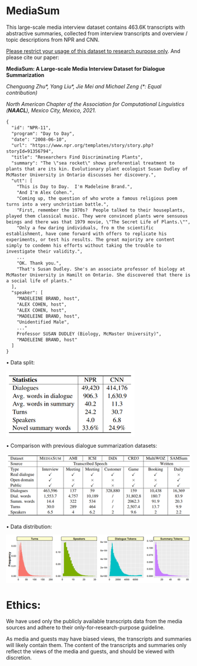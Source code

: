 # MediaSum
This large-scale media interview dataset contains 463.6K transcripts with abstractive summaries, collected from interview transcripts and overview / topic descriptions from NPR and CNN.

<ins>Please restrict your usage of this dataset to research purpose only</ins>. And please cite our paper:

**MediaSum: A Large-scale Media Interview Dataset for Dialogue Summarization**

_Chenguang Zhu*, Yang Liu*, Jie Mei and Michael Zeng (*: Equal contribution)_

_North American Chapter of the Association for Computational Linguistics (**NAACL**), Mexico City, Mexico, 2021._


```
{
  "id": "NPR-11",
  "program": "Day to Day",
  "date": "2008-06-10",
  "url": "https://www.npr.org/templates/story/story.php?storyId=91356794",
  "title": "Researchers Find Discriminating Plants",
  "summary": "The \"sea rocket\" shows preferential treatment to plants that are its kin. Evolutionary plant ecologist Susan Dudley of McMaster University in Ontario discusses her discovery.",
  "utt": [
    "This is Day to Day.  I'm Madeleine Brand.",
    "And I'm Alex Cohen.",
    "Coming up, the question of who wrote a famous religious poem turns into a very unchristian battle.",
    "First, remember the 1970s?  People talked to their houseplants, played them classical music. They were convinced plants were sensuous beings and there was that 1979 movie, \"The Secret Life of Plants.\"",
    "Only a few daring individuals, fro m the scientific establishment, have come forward with offers to replicate his experiments, or test his results. The great majority are content simply to condemn his efforts without taking the trouble to investigate their validity.",
    ...
    "OK. Thank you.",
    "That's Susan Dudley. She's an associate professor of biology at McMaster University in Hamilt on Ontario. She discovered that there is a social life of plants."
  ],
  "speaker": [
    "MADELEINE BRAND, host",
    "ALEX COHEN, host",
    "ALEX COHEN, host",
    "MADELEINE BRAND, host",
    "Unidentified Male",    
    ..."
    Professor SUSAN DUDLEY (Biology, McMaster University)",
    "MADELEINE BRAND, host"
  ]
}
```

• Data split:
<p align="left">
  <img src="https://github.com/zcgzcgzcg1/MediaSum/blob/main/figures/data_split.png" width="350" alt="data_split">
</p>


• Comparison with previous dialogue summarization datasets:
<p align="left">
  <img src="https://github.com/zcgzcgzcg1/MediaSum/blob/main/figures/data_comparison.png" width="650" alt="data_split">
</p>

• Data distribution:
<p align="left">
  <img src="https://github.com/zcgzcgzcg1/MediaSum/blob/main/figures/data_distribution.png" width="650" alt="data_split">
</p>

# Ethics:
We have used only the publicly available transcripts data from the media sources and adhere to their only-for-research-purpose guideline.

As media and guests may have biased views, the transcripts and summaries will likely contain them. The content of the transcripts and summaries only reflect the views of the media and guests, and should be viewed with discretion. 

